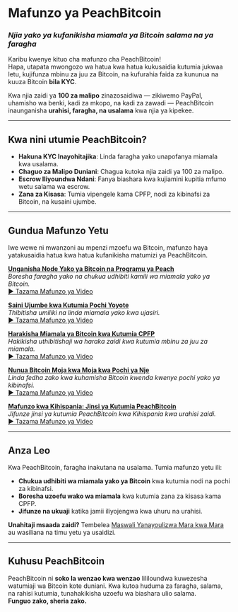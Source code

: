 # **Mafunzo ya PeachBitcoin**  
### *Njia yako ya kufanikisha miamala ya Bitcoin salama na ya faragha*

Karibu kwenye kituo cha mafunzo cha PeachBitcoin!  
Hapa, utapata mwongozo wa hatua kwa hatua kukusaidia kutumia jukwaa letu, kujifunza mbinu za juu za Bitcoin, na kufurahia faida za kununua na kuuza Bitcoin **bila KYC**.

Kwa njia zaidi ya **100 za malipo** zinazosaidiwa — zikiwemo PayPal, uhamisho wa benki, kadi za mkopo, na kadi za zawadi — PeachBitcoin inaunganisha **urahisi, faragha, na usalama** kwa njia ya kipekee.

---

## Kwa nini utumie PeachBitcoin?
- **Hakuna KYC Inayohitajika**: Linda faragha yako unapofanya miamala kwa usalama.  
- **Chaguo za Malipo Duniani**: Chagua kutoka njia zaidi ya 100 za malipo.  
- **Escrow Iliyoundwa Ndani**: Fanya biashara kwa kujiamini kupitia mfumo wetu salama wa escrow.  
- **Zana za Kisasa**: Tumia vipengele kama CPFP, nodi za kibinafsi za Bitcoin, na kusaini ujumbe.

---

## Gundua Mafunzo Yetu

Iwe wewe ni mwanzoni au mpenzi mzoefu wa Bitcoin, mafunzo haya yatakusaidia hatua kwa hatua kufanikisha matumizi ya PeachBitcoin.

**[Unganisha Node Yako ya Bitcoin na Programu ya Peach](../btcnode-to-peachapp)**  
   *Boresha faragha yako na chukua udhibiti kamili wa miamala yako ya Bitcoin.*  
   [▶ Tazama Mafunzo ya Video](https://www.youtube.com/watch?v=xtvq2i3mIYg)

**[Saini Ujumbe kwa Kutumia Pochi Yoyote](../sign-message)**  
   *Thibitisha umiliki na linda miamala yako kwa ujasiri.*  
   [▶ Tazama Mafunzo ya Video](https://www.youtube.com/watch?v=xgewSfhLgtY)

**[Harakisha Miamala ya Bitcoin kwa Kutumia CPFP](../accelerate-using-cfpf)**  
   *Hakikisha uthibitishaji wa haraka zaidi kwa kutumia mbinu za juu za miamala.*  
   [▶ Tazama Mafunzo ya Video](https://www.youtube.com/watch?v=24OtQkL0CxU)

**[Nunua Bitcoin Moja kwa Moja kwa Pochi ya Nje](../peachbitcoin-wallet)**  
   *Linda fedha zako kwa kuhamisha Bitcoin kwenda kwenye pochi yako ya kibinafsi.*  
   [▶ Tazama Mafunzo ya Video](https://www.youtube.com/watch?v=d3STuVfFWfQ)

**[Mafunzo kwa Kihispania: Jinsi ya Kutumia PeachBitcoin](../peachbitcoin-in-spanish)**  
   *Jifunze jinsi ya kutumia PeachBitcoin kwa Kihispania kwa urahisi zaidi.*  
   [▶ Tazama Mafunzo ya Video](https://www.youtube.com/watch?v=sVwSzTVIe6s)

---

## **Anza Leo**  

Kwa PeachBitcoin, faragha inakutana na usalama. Tumia mafunzo yetu ili:  
- **Chukua udhibiti wa miamala yako ya Bitcoin** kwa kutumia nodi na pochi za kibinafsi.  
- **Boresha uzoefu wako wa miamala** kwa kutumia zana za kisasa kama CPFP.  
- **Jifunze na ukuaji** katika jamii iliyojengwa kwa uhuru na urahisi.

**Unahitaji msaada zaidi?** Tembelea [Maswali Yanayoulizwa Mara kwa Mara](https://peachbitcoin.com/faqhome) au wasiliana na timu yetu ya usaidizi.

---

## **Kuhusu PeachBitcoin**  

PeachBitcoin ni **soko la wenzao kwa wenzao** lililoundwa kuwezesha watumiaji wa Bitcoin kote duniani. Kwa kutoa huduma za faragha, salama, na rahisi kutumia, tunahakikisha uzoefu wa biashara ulio salama.  
**Funguo zako, sheria zako.**
